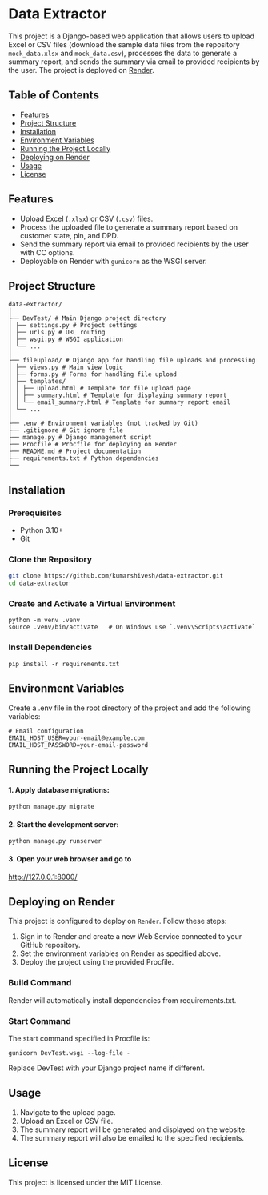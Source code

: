 # Data Extractor

This project is a Django-based web application that allows users to upload Excel or CSV files (download the sample data files from the repository `mock_data.xlsx` and `mock_data.csv`), processes the data to generate a summary report, and sends the summary via email to provided recipients by the user. The project is deployed on [Render](https://render.com/).

## Table of Contents
- [Features](#features)
- [Project Structure](#project-structure)
- [Installation](#installation)
- [Environment Variables](#environment-variables)
- [Running the Project Locally](#running-the-project-locally)
- [Deploying on Render](#deploying-on-render)
- [Usage](#usage)
- [License](#license)

## Features

- Upload Excel (`.xlsx`) or CSV (`.csv`) files.
- Process the uploaded file to generate a summary report based on customer state, pin, and DPD.
- Send the summary report via email to provided recipients by the user with CC options.
- Deployable on Render with `gunicorn` as the WSGI server.

## Project Structure

```
data-extractor/
│
├── DevTest/ # Main Django project directory
│ ├── settings.py # Project settings
│ ├── urls.py # URL routing
│ ├── wsgi.py # WSGI application
│ └── ...
│
├── fileupload/ # Django app for handling file uploads and processing
│ ├── views.py # Main view logic
│ ├── forms.py # Forms for handling file upload
│ ├── templates/
│ │ ├── upload.html # Template for file upload page
│ │ ├── summary.html # Template for displaying summary report
│ │ └── email_summary.html # Template for summary report email
│ └── ...
│
├── .env # Environment variables (not tracked by Git)
├── .gitignore # Git ignore file
├── manage.py # Django management script
├── Procfile # Procfile for deploying on Render
├── README.md # Project documentation
├── requirements.txt # Python dependencies
└── 
```


## Installation

### Prerequisites

- Python 3.10+
- Git

### Clone the Repository

```bash
git clone https://github.com/kumarshivesh/data-extractor.git
cd data-extractor
```

### Create and Activate a Virtual Environment

```
python -m venv .venv
source .venv/bin/activate   # On Windows use `.venv\Scripts\activate`
```

### Install Dependencies

```
pip install -r requirements.txt
```

## Environment Variables

Create a .env file in the root directory of the project and add the following variables:

```
# Email configuration
EMAIL_HOST_USER=your-email@example.com
EMAIL_HOST_PASSWORD=your-email-password
```

## Running the Project Locally

#### 1. Apply database migrations:

```
python manage.py migrate
```

#### 2. Start the development server:
```
python manage.py runserver
```

#### 3. Open your web browser and go to 

http://127.0.0.1:8000/

## Deploying on Render

This project is configured to deploy on `Render`. Follow these steps:

1. Sign in to Render and create a new Web Service connected to your GitHub repository.
2. Set the environment variables on Render as specified above.
3. Deploy the project using the provided Procfile.

### Build Command

Render will automatically install dependencies from requirements.txt.

### Start Command

The start command specified in Procfile is:

```
gunicorn DevTest.wsgi --log-file -
```

Replace DevTest with your Django project name if different.

## Usage

1. Navigate to the upload page.
2. Upload an Excel or CSV file.
3. The summary report will be generated and displayed on the website.
4. The summary report will also be emailed to the specified recipients.

## License

This project is licensed under the MIT License. 



